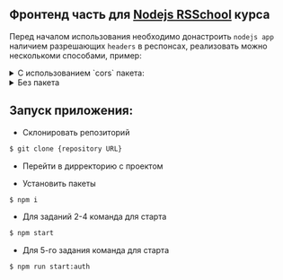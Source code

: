 ## Фронтенд часть для [Nodejs RSSchool](https://github.com/rolling-scopes-school/nodejs-course-template) курса 

Перед началом использования необходимо донастроить `nodejs app` наличием разрешающих  `headers` в респонсах, реализовать можно несколькоми способами, пример:

<details>
    <summary>С использованием `cors` пакета:</summary>

- Установить пакет
 
  ```bash 
  $ npm i cors
  ```
   
- Подключить пакет в `app.js` файле
 
  ```javascript 
  const cors = require('cors');
  ...
  ...
  app.use(cors());
  ```
</details>
    
<details>
    <summary>Без пакета</summary>

  ```javascript
  app.use((req, res, next) => {
    res.header('Access-Control-Allow-Origin', '*');
    res.header('Access-Control-Allow-Methods', 'POST, GET, PUT, DELETE, OPTIONS');
    res.header('Access-Control-Allow-Headers', 'Content-Type');
    next();
  });
  ```
</details>

## Запуск приложения:

- Склонировать репозиторий 

```bash
$ git clone {repository URL}
```

- Перейти в дирректорию с проектом

- Установить пакеты

```bash
$ npm i
```

- Для заданий 2-4 команда для старта

```bash
$ npm start
```

- Для 5-го задания команда для старта

```bash
$ npm run start:auth
``` 
